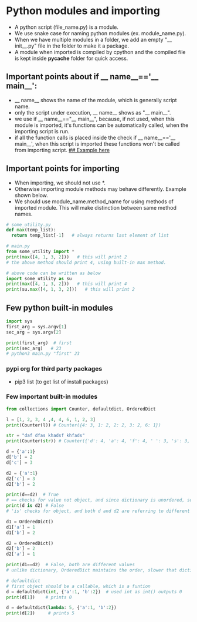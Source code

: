 # Python modules and importing 
- A python script (file_name.py) is a module.
- We use snake case for naming python modules (ex. module_name.py).
- When we have multiple modules in a folder, we add an empty "__ init__.py" file in the folder to make it a package.
- A module when imported is compiled by cpython and the compiled file is kept inside __pycache__ folder for quick access.
## Important points about if __ name__=='__ main__':
- __ name__ shows the name of the module, which is generally script name.
- only the script under execution, __ name__ shows as "__ main__".
- we use if __ name__=="__ main__", because, if not used, when this module is imported, it's functions can be automatically called, when the importing script is run.
- if all the function calls is placed inside the check if __ name__=='__ main__', when this script is imported these functions won't be called from importing script.
[## Example here](python_modules)

## Important points for importing
- When importing, we should not use *.
- Otherwise importing module methods may behave differently. Example shown below.
- We should use module_name.method_name for using methods of imported module. This will make distinction between same method names.
```python
# some_utility.py
def max(temp_list):
  return temp_list[-1]   # always returns last element of list

# main.py
from some_utility import *
print(max([4, 1, 3, 2]))   # this will print 2
# the above method should print 4, using built-in max method.

# above code can be written as below
import some_utility as su
print(max([4, 1, 3, 2]))   # this will print 4
print(su.max([4, 1, 3, 2]))   # this will print 2
```
## Few python built-in modules
```python
import sys
first_arg = sys.argv[1]
sec_arg = sys.argv[2]

print(first_arg)  # first
print(sec_arg)   # 23
# python3 main.py "first" 23
```
### pypi org for third party packages
- pip3 list  (to get list of install packages)
### Few important built-in modules
```python
from collections import Counter, defaultdict, OrderedDict

l = [1, 2, 3, 4 ,4, 4, 6, 1, 2, 3]
print(Counter(l)) # Counter({4: 3, 1: 2, 2: 2, 3: 2, 6: 1})

str = "daf dfas khadsf khfads"
print(Counter(str)) # Counter({'d': 4, 'a': 4, 'f': 4, ' ': 3, 's': 3, 'k': 2, 'h': 2})

d = {'a':1}
d['b'] = 2
d['c'] = 3

d2 = {'a':1}
d2['c'] = 3
d2['b'] = 2

print(d==d2)  # True  
# == checks for value not object, and since dictionary is unordered, so it will print out "True"
print(d is d2) # False
# 'is' checks for object, and both d and d2 are referring to different objects, so prints out "False"

d1 = OrderedDict()
d1['a'] = 1
d1['b'] = 2

d2 = OrderedDict()
d2['b'] = 2
d2['a'] = 1

print(d1==d2)  # False, both are different values
# unlike dictionary, OrderedDict maintains the order, slower that dictionary

# defaultdict
# first object should be a callable, which is a funtion
d = defaultdict(int, {'a':1, 'b':2})  # used int as int() outputs 0
print(d[1])    # prints 0

d = defaultdict(lambda: 5, {'a':1, 'b':2})
print(d[2])     # prints 5
```
